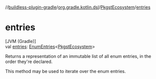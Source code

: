 //[buildless-plugin-gradle](../../../index.md)/[org.gradle.kotlin.dsl](../index.md)/[PkgstEcosystem](index.md)/[entries](entries.md)

# entries

[JVM (Gradle)]\
val [entries](entries.md): [EnumEntries](https://kotlinlang.org/api/latest/jvm/stdlib/kotlin.enums/-enum-entries/index.html)&lt;[PkgstEcosystem](index.md)&gt;

Returns a representation of an immutable list of all enum entries, in the order they're declared.

This method may be used to iterate over the enum entries.
